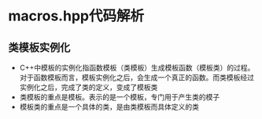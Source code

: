 # macros.hpp代码解析
## 类模板实例化
* C++中模板的实例化指函数模板（类模板）生成模板函数（模板类）的过程。
  对于函数模板而言，模板实例化之后，会生成一个真正的函数。而类模板经过实例化之后，完成了类的定义，变成了模板类  
* 类模板的重点是模板。表示的是一个模板，专门用于产生类的模子
* 模板类的重点是一个具体的类，是由类模板而具体定义的类
